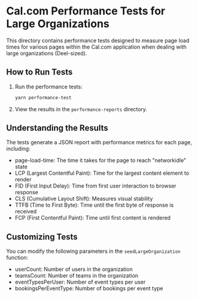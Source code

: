 # Cal.com Performance Tests for Large Organizations

This directory contains performance tests designed to measure page load times for various pages within the Cal.com application when dealing with large organizations (Deel-sized).

## How to Run Tests

1. Run the performance tests:
   ```bash
   yarn performance-test
   ```

2. View the results in the `performance-reports` directory.

## Understanding the Results

The tests generate a JSON report with performance metrics for each page, including:

- page-load-time: The time it takes for the page to reach "networkidle" state
- LCP (Largest Contentful Paint): Time for the largest content element to render
- FID (First Input Delay): Time from first user interaction to browser response
- CLS (Cumulative Layout Shift): Measures visual stability
- TTFB (Time to First Byte): Time until the first byte of response is received
- FCP (First Contentful Paint): Time until first content is rendered

## Customizing Tests

You can modify the following parameters in the `seedLargeOrganization` function:

- userCount: Number of users in the organization
- teamsCount: Number of teams in the organization
- eventTypesPerUser: Number of event types per user
- bookingsPerEventType: Number of bookings per event type
